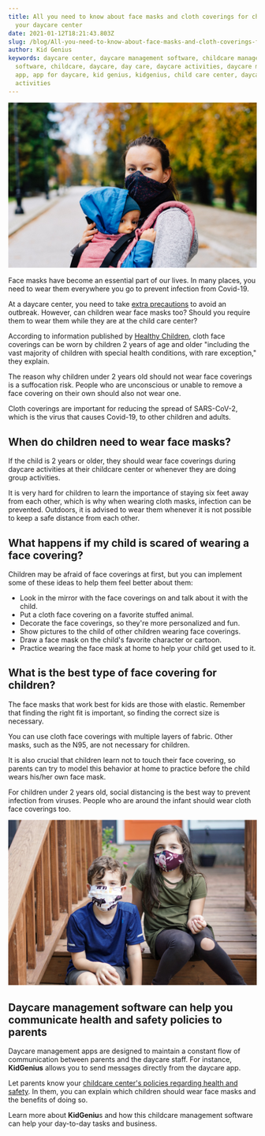 ```yaml
---
title: All you need to know about face masks and cloth coverings for children in
  your daycare center
date: 2021-01-12T18:21:43.803Z
slug: /blog/All-you-need-to-know-about-face-masks-and-cloth-coverings-for-children-in-your-daycare-center
author: Kid Genius
keywords: daycare center, daycare management software, childcare management
  software, childcare, daycare, day care, daycare activities, daycare management
  app, app for daycare, kid genius, kidgenius, child care center, daycare
  activities
---
```

![daycare center](daycare-center.jpg "daycare center")

Face masks have become an essential part of our lives. In many places, you need to wear them everywhere you go to prevent infection from Covid-19.

At a daycare center, you need to take [extra precautions](https://trykidgenius.com/blog/guide-for-reopening-your-child-care-center-during-Covid-19-Safety-measures-to-take) to avoid an outbreak. However, can children wear face masks too? Should you require them to wear them while they are at the child care center?

According to information published by [Healthy Children](https://www.healthychildren.org/English/health-issues/conditions/COVID-19/Pages/Cloth-Face-Coverings-for-Children-During-COVID-19.aspx), cloth face coverings can be worn by children 2 years of age and older "including the vast majority of children with special health conditions, with rare exception," they explain.

The reason why children under 2 years old should not wear face coverings is a suffocation risk. People who are unconscious or unable to remove a face covering on their own should also not wear one.

Cloth coverings are important for reducing the spread of SARS-CoV-2, which is the virus that causes Covid-19, to other children and adults.

## When do children need to wear face masks?

If the child is 2 years or older, they should wear face coverings during daycare activities at their childcare center or whenever they are doing group activities.

It is very hard for children to learn the importance of staying six feet away from each other, which is why when wearing cloth masks, infection can be prevented. Outdoors, it is advised to wear them whenever it is not possible to keep a safe distance from each other.

## What happens if my child is scared of wearing a face covering?

Children may be afraid of face coverings at first, but you can implement some of these ideas to help them feel better about them:

* Look in the mirror with the face coverings on and talk about it with the child.
* Put a cloth face covering on a favorite stuffed animal.
* Decorate the face coverings, so they're more personalized and fun.
* Show pictures to the child of other children wearing face coverings.
* Draw a face mask on the child's favorite character or cartoon.
* Practice wearing the face mask at home to help your child get used to it.

## What is the best type of face covering for children?

The face masks that work best for kids are those with elastic. Remember that finding the right fit is important, so finding the correct size is necessary.

You can use cloth face coverings with multiple layers of fabric. Other masks, such as the N95, are not necessary for children.

It is also crucial that children learn not to touch their face covering, so parents can try to model this behavior at home to practice before the child wears his/her own face mask.

For children under 2 years old, social distancing is the best way to prevent infection from viruses. People who are around the infant should wear cloth face coverings too.

![daycare management software](daycare-management-software.jpg "daycare management software")

## Daycare management software can help you communicate health and safety policies to parents

Daycare management apps are designed to maintain a constant flow of communication between parents and the daycare staff. For instance, **KidGenius** allows you to send messages directly from the daycare app.

Let parents know your [childcare center's policies regarding health and safety](https://trykidgenius.com/blog/Daycare-management-tips-how-to-keep-the-parents-updated-on-the-health-and-safety-policies-of-your-daycare-center). In them, you can explain which children should wear face masks and the benefits of doing so.

Learn more about **KidGeniu**s and how this childcare management software can help your day-to-day tasks and business.